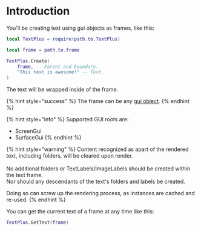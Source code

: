 # Introduction

You'll be creating text using gui objects as frames, like this:

```lua
local TextPlus = require(path.to.TextPlus)

local frame = path.to.frame

TextPlus.Create(
	frame, -- Parent and boundary.
	"This text is awesome!" -- Text.
)
```

The text will be wrapped inside of the frame.

{% hint style="success" %}
The frame can be any [gui object](https://create.roblox.com/docs/reference/engine/classes/GuiObject).
{% endhint %}



{% hint style="info" %}
Supported GUI roots are:

* ScreenGui
* SurfaceGui
{% endhint %}



{% hint style="warning" %}
Content recognized as apart of the rendered text, including folders, will be cleared upon render.\
\
No additional folders or TextLabels/ImageLabels should be created within the text frame.\
Nor should any descendants of the text's folders and labels be created.

Doing so can screw up the rendering process, as instances are cached and re-used.
{% endhint %}



You can get the current text of a frame at any time like this:

```lua
TextPlus.GetText(frame)
```

